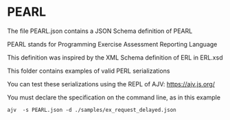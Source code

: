 
# PEARL

The file PEARL.json contains a JSON Schema definition of PEARL

PEARL stands for Programming Exercise Assessment Reporting Language

This definition was inspired by the XML Schema definition of ERL in ERL.xsd

This folder contains examples of valid PERL serializations  

You can test these serializations using the REPL of AJV: https://ajv.js.org/ 

You must declare the specification on the command line, as in this example

    ajv  -s PEARL.json -d ./samples/ex_request_delayed.json
